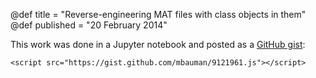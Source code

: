 @def title = "Reverse-engineering MAT files with class objects in them"
@def published = "20 February 2014"

This work was done in a Jupyter notebook and posted as a [GitHub gist](https://gist.github.com/mbauman/9121961):

~~~
<script src="https://gist.github.com/mbauman/9121961.js"></script>
~~~
